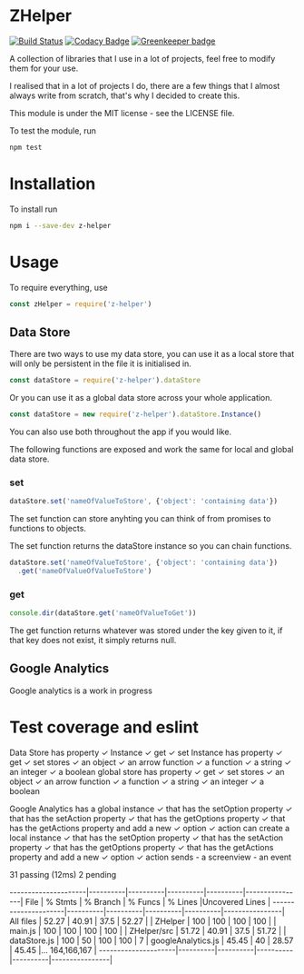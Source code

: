 # ZHelper
[![Build Status](https://travis-ci.org/imzacm/ZHelper.svg?branch=master)](https://travis-ci.org/imzacm/ZHelper)
[![Codacy Badge](https://api.codacy.com/project/badge/Grade/abffabe2539a4cb28428f98fae38ea2f)](https://www.codacy.com/app/imzacm/ZHelper?utm_source=github.com&amp;utm_medium=referral&amp;utm_content=imzacm/ZHelper&amp;utm_campaign=Badge_Grade)
[![Greenkeeper badge](https://badges.greenkeeper.io/imzacm/ZHelper.svg)](https://greenkeeper.io/)

A collection of libraries that I use in a lot of projects, feel free to modify them for your use.

I realised that in a lot of projects I do, there are a few things that I almost always write from scratch, that's why I decided to create this.

This module is under the MIT license - see the LICENSE file.

To test the module, run
```js
npm test
```

# Installation
To install run
```sh
npm i --save-dev z-helper
```

# Usage
To require everything, use
```js
const zHelper = require('z-helper')
```

## Data Store
There are two ways to use my data store, you can use it as a local store that will only be persistent in the file it is initialised in.
```js
const dataStore = require('z-helper').dataStore
```

Or you can use it as a global data store across your whole application.
```js
const dataStore = new require('z-helper').dataStore.Instance()
```

You can also use both throughout the app if you would like.

The following functions are exposed and work the same for local and global data store.

### set
```js
dataStore.set('nameOfValueToStore', {'object': 'containing data'})
```

The set function can store anyhting you can think of from promises to functions to objects.

The set function returns the dataStore instance so you can chain functions.
```js
dataStore.set('nameOfValueToStore', {'object': 'containing data'})
  .get('nameOfValueOfValueToStore')
```

### get
```js
console.dir(dataStore.get('nameOfValueToGet'))
```

The get function returns whatever was stored under the key given to it, if that key does not exist, it simply returns null.

## Google Analytics
Google analytics is a work in progress

# Test coverage and eslint


  Data Store
    has property
      ✓ Instance
      ✓ get
      ✓ set
    Instance
      has property
        ✓ get
        ✓ set
      stores
        ✓ an object
        ✓ an arrow function
        ✓ a function
        ✓ a string
        ✓ an integer
        ✓ a boolean
    global store
      has property
        ✓ get
        ✓ set
      stores
        ✓ an object
        ✓ an arrow function
        ✓ a function
        ✓ a string
        ✓ an integer
        ✓ a boolean

  Google Analytics
    has a global instance
      ✓ that has the setOption property
      ✓ that has the setAction property
      ✓ that has the getOptions property
      ✓ that has the getActions property
      and add a new
        ✓ option
        ✓ action
    can create a local instance
      ✓ that has the setOption property
      ✓ that has the setAction property
      ✓ that has the getOptions property
      ✓ that has the getActions property
      and add a new
        ✓ option
        ✓ action
    sends
      - a screenview
      - an event


  31 passing (12ms)
  2 pending

---------------------|----------|----------|----------|----------|----------------|
File                 |  % Stmts | % Branch |  % Funcs |  % Lines |Uncovered Lines |
---------------------|----------|----------|----------|----------|----------------|
All files            |    52.27 |    40.91 |     37.5 |    52.27 |                |
 ZHelper             |      100 |      100 |      100 |      100 |                |
  main.js            |      100 |      100 |      100 |      100 |                |
 ZHelper/src         |    51.72 |    40.91 |     37.5 |    51.72 |                |
  dataStore.js       |      100 |       50 |      100 |      100 |              7 |
  googleAnalytics.js |    45.45 |       40 |    28.57 |    45.45 |... 164,166,167 |
---------------------|----------|----------|----------|----------|----------------|
